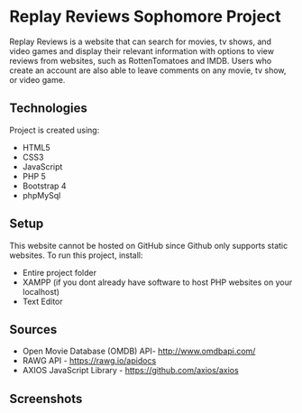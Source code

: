 # Replay Reviews Sophomore Project
Replay Reviews is a website that can search for movies, tv shows, and video games and display their relevant information with options to view reviews from websites, such as RottenTomatoes and IMDB. Users who create an account are also able to leave comments on any movie, tv show, or video game. 
	
## Technologies
Project is created using:
* HTML5
* CSS3
* JavaScript
* PHP 5
* Bootstrap 4
* phpMySql
	
## Setup
This website cannot be hosted on GitHub since Github only supports static websites. 
To run this project, install:

* Entire project folder
* XAMPP (if you dont already have software to host PHP websites on your localhost)
* Text Editor

## Sources
* Open Movie Database (OMDB) API- http://www.omdbapi.com/
* RAWG API - https://rawg.io/apidocs
* AXIOS JavaScript Library - https://github.com/axios/axios

## Screenshots


